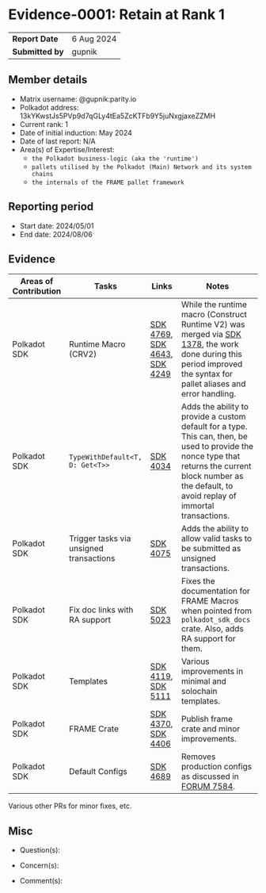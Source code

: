# Evidence-0001: Retain at Rank 1

|                 |                                                                         |
| --------------- | ----------------------------------------------------------------------- |
| **Report Date** | 6 Aug 2024                                                             |
| **Submitted by**| gupnik

## Member details

- Matrix username: @gupnik:parity.io
- Polkadot address: 13kYKwstJs5PVp9d7qGLy4tEa5ZcKTFb9Y5juNxgjaxeZZMH
- Current rank: 1
- Date of initial induction: May 2024
- Date of last report: N/A
- Area(s) of Expertise/Interest:
	- `the Polkadot business-logic (aka the 'runtime')`
	- `pallets utilised by the Polkadot (Main) Network and its system chains`
	- `the internals of the FRAME pallet framework`

## Reporting period

- Start date: 2024/05/01
- End date: 2024/08/06

## Evidence

| Areas of Contribution | Tasks  | Links   | Notes   |
|---|---|---|---|
| Polkadot SDK | Runtime Macro (CRV2) | [SDK 4769](https://github.com/paritytech/polkadot-sdk/pull/4769), [SDK 4643](https://github.com/paritytech/polkadot-sdk/pull/4643), [SDK 4249](https://github.com/paritytech/polkadot-sdk/pull/4249)  | While the runtime macro (Construct Runtime V2) was merged via [SDK 1378](https://github.com/paritytech/polkadot-sdk/pull/1378), the work done during this period improved the syntax for pallet aliases and error handling.  |
| Polkadot SDK | `TypeWithDefault<T, D: Get<T>>` | [SDK 4034](https://github.com/paritytech/polkadot-sdk/pull/4034) | Adds the ability to provide a custom default for a type.  This can, then, be used to provide the nonce type that returns the current block number as the default, to avoid replay of immortal transactions.  |
| Polkadot SDK | Trigger tasks via unsigned transactions | [SDK 4075](https://github.com/paritytech/polkadot-sdk/pull/4075) | Adds the ability to allow valid tasks to be submitted as unsigned transactions.  |
| Polkadot SDK | Fix doc links with RA support | [SDK 5023](https://github.com/paritytech/polkadot-sdk/pull/5023) | Fixes the documentation for FRAME Macros when pointed from `polkadot_sdk_docs` crate. Also, adds RA support for them.  |
| Polkadot SDK | Templates | [SDK 4119](https://github.com/paritytech/polkadot-sdk/pull/4119), [SDK 5111](https://github.com/paritytech/polkadot-sdk/pull/5111) | Various improvements in minimal and solochain templates.  |
| Polkadot SDK | FRAME Crate | [SDK 4370](https://github.com/paritytech/polkadot-sdk/pull/4370), [SDK 4406](https://github.com/paritytech/polkadot-sdk/pull/4406) | Publish frame crate and minor improvements. |
| Polkadot SDK | Default Configs | [SDK 4689](https://github.com/paritytech/polkadot-sdk/pull/4689) | Removes production configs as discussed in [FORUM 7584](https://forum.polkadot.network/t/seeking-feedback-on-derive-impl-for-default-configurations-in-pallet-templates/7584/1).

Various other PRs for minor fixes, etc.

## Misc

- Question(s): 

- Concern(s): 

- Comment(s): 
